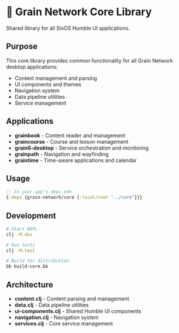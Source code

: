 # 🌾 Grain Network Core Library

Shared library for all SixOS Humble UI applications.

## Purpose

This core library provides common functionality for all Grain Network desktop applications:
- Content management and parsing
- UI components and themes
- Navigation system
- Data pipeline utilities
- Service management

## Applications

- **grainbook** - Content reader and management
- **graincourse** - Course and lesson management
- **grain6-desktop** - Service orchestration and monitoring
- **grainpath** - Navigation and wayfinding
- **graintime** - Time-aware applications and calendar

## Usage

```clojure
;; In your app's deps.edn
{:deps {grain-network/core {:local/root "../core"}}}
```

## Development

```bash
# Start REPL
clj -M:dev

# Run tests
clj -M:test

# Build for distribution
bb build-core.bb
```

## Architecture

- **content.clj** - Content parsing and management
- **data.clj** - Data pipeline utilities
- **ui-components.clj** - Shared Humble UI components
- **navigation.clj** - Navigation system
- **services.clj** - Core service management
